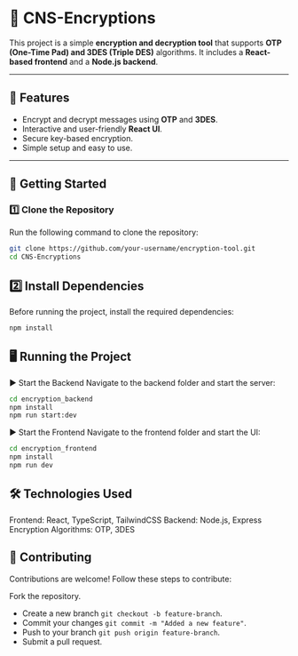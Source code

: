 # 🔐 CNS-Encryptions

This project is a simple **encryption and decryption tool** that supports **OTP (One-Time Pad) and 3DES (Triple DES)** algorithms. It includes a **React-based frontend** and a **Node.js backend**.

---

## 📌 Features
- Encrypt and decrypt messages using **OTP** and **3DES**.
- Interactive and user-friendly **React UI**.
- Secure key-based encryption.
- Simple setup and easy to use.

---

## 🚀 Getting Started

### 1️⃣ Clone the Repository
Run the following command to clone the repository:

```sh
git clone https://github.com/your-username/encryption-tool.git
cd CNS-Encryptions
```
## 2️⃣ Install Dependencies

Before running the project, install the required dependencies:

```sh
npm install
```
## 🖥 Running the Project

▶ Start the Backend
Navigate to the backend folder and start the server:

```sh
cd encryption_backend
npm install
npm run start:dev
```

▶ Start the Frontend
Navigate to the frontend folder and start the UI:

```sh
cd encryption_frontend
npm install
npm run dev
```

## 🛠 Technologies Used
Frontend: React, TypeScript, TailwindCSS
Backend: Node.js, Express
Encryption Algorithms: OTP, 3DES

## 🤝 Contributing
Contributions are welcome! Follow these steps to contribute:

Fork the repository.
- Create a new branch `git checkout -b feature-branch`.
- Commit your changes `git commit -m "Added a new feature"`.
- Push to your branch `git push origin feature-branch`.
- Submit a pull request.

